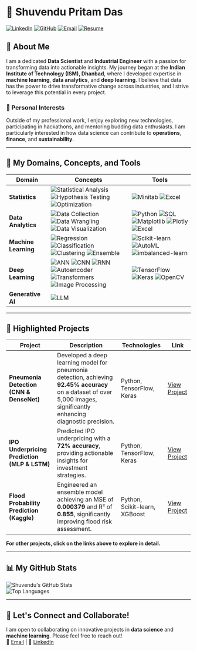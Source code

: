 # 🌟 Shuvendu Pritam Das

[![LinkedIn](https://img.shields.io/badge/LinkedIn-%230077B5.svg?style=for-the-badge&logo=linkedin&logoColor=white)](http://linkedin.com/in/shuvendupritamdas)
[![GitHub](https://img.shields.io/badge/GitHub-%2312100E.svg?style=for-the-badge&logo=github&logoColor=white)](https://github.com/SPritamDas)
[![Email](https://img.shields.io/badge/Email-D14836?style=for-the-badge&logo=gmail&logoColor=white)](mailto:23mt0389@iitism.ac)
[![Resume](https://img.shields.io/badge/Download%20Resume-%2300BFFF.svg?style=for-the-badge&logo=pdf&logoColor=white)](link_to_your_resume_here)

## 📝 About Me
I am a dedicated **Data Scientist** and **Industrial Engineer** with a passion for transforming data into actionable insights. My journey began at the **Indian Institute of Technology (ISM), Dhanbad**, where I developed expertise in **machine learning**, **data analytics**, and **deep learning**. I believe that data has the power to drive transformative change across industries, and I strive to leverage this potential in every project.

### 🌱 Personal Interests
Outside of my professional work, I enjoy exploring new technologies, participating in hackathons, and mentoring budding data enthusiasts. I am particularly interested in how data science can contribute to **operations**, **finance**, and **sustainability**.

---

## 🔧 My Domains, Concepts, and Tools

| **Domain**             | **Concepts**                                                                                                                                              | **Tools**                                                                                          |
|------------------------|----------------------------------------------------------------------------------------------------------------------------------------------------------|----------------------------------------------------------------------------------------------------|
| **Statistics**         | ![Statistical Analysis](https://img.shields.io/badge/Statistical%20Analysis-%23007BFF.svg?style=flat-square&logoColor=white) ![Hypothesis Testing](https://img.shields.io/badge/Hypothesis%20Testing-%23007BFF.svg?style=flat-square&logoColor=white) ![Optimization](https://img.shields.io/badge/Optimization-%23007BFF.svg?style=flat-square&logoColor=white)          | ![Minitab](https://img.shields.io/badge/Minitab-%2300BFFF.svg?style=flat-square&logoColor=white) ![Excel](https://img.shields.io/badge/Excel-%2300BFFF.svg?style=flat-square&logoColor=white) |
| **Data Analytics**     | ![Data Collection](https://img.shields.io/badge/Data%20Collection-%234B8B3B.svg?style=flat-square&logoColor=white) ![Data Wrangling](https://img.shields.io/badge/Data%20Wrangling-%234B8B3B.svg?style=flat-square&logoColor=white) ![Data Visualization](https://img.shields.io/badge/Data%20Visualization-%234B8B3B.svg?style=flat-square&logoColor=white)             | ![Python](https://img.shields.io/badge/Python-%233DA639.svg?style=flat-square&logoColor=white) ![SQL](https://img.shields.io/badge/SQL-%234B8B3B.svg?style=flat-square&logoColor=white) ![Matplotlib](https://img.shields.io/badge/Matplotlib-%233DA639.svg?style=flat-square&logoColor=white) ![Plotly](https://img.shields.io/badge/Plotly-%234B8B3B.svg?style=flat-square&logoColor=white) ![Excel](https://img.shields.io/badge/Excel-%234B8B3B.svg?style=flat-square&logoColor=white) |
| **Machine Learning**   | ![Regression](https://img.shields.io/badge/Regression-%23007BFF.svg?style=flat-square&logoColor=white) ![Classification](https://img.shields.io/badge/Classification-%23007BFF.svg?style=flat-square&logoColor=white) ![Clustering](https://img.shields.io/badge/Clustering-%23007BFF.svg?style=flat-square&logoColor=white) ![Ensemble](https://img.shields.io/badge/Ensemble-%23007BFF.svg?style=flat-square&logoColor=white)    | ![Scikit-learn](https://img.shields.io/badge/Scikit--learn-%23007BFF.svg?style=flat-square&logoColor=white) ![AutoML](https://img.shields.io/badge/AutoML-%23007BFF.svg?style=flat-square&logoColor=white) ![imbalanced-learn](https://img.shields.io/badge/imbalanced--learn-%23007BFF.svg?style=flat-square&logoColor=white) |
| **Deep Learning**      | ![ANN](https://img.shields.io/badge/ANN-%2300BFFF.svg?style=flat-square&logoColor=white) ![CNN](https://img.shields.io/badge/CNN-%2300BFFF.svg?style=flat-square&logoColor=white) ![RNN](https://img.shields.io/badge/RNN-%2300BFFF.svg?style=flat-square&logoColor=white) ![Autoencoder](https://img.shields.io/badge/Autoencoder-%2300BFFF.svg?style=flat-square&logoColor=white) ![Transformers](https://img.shields.io/badge/Transformers-%2300BFFF.svg?style=flat-square&logoColor=white) ![Image Processing](https://img.shields.io/badge/Image%20Processing-%2300BFFF.svg?style=flat-square&logoColor=white)          | ![TensorFlow](https://img.shields.io/badge/TensorFlow-%2300BFFF.svg?style=flat-square&logoColor=white) ![Keras](https://img.shields.io/badge/Keras-%2300BFFF.svg?style=flat-square&logoColor=white) ![OpenCV](https://img.shields.io/badge/OpenCV-%2300BFFF.svg?style=flat-square&logoColor=white)                           |
| **Generative AI**      | ![LLM](https://img.shields.io/badge/LLM-%2300BFFF.svg?style=flat-square&logoColor=white)                                                                                       |                                                                                                    |

---

## 🚀 Highlighted Projects

| **Project**                                                          | **Description**                                                                                          | **Technologies**                                     | **Link**                                                             |
|---------------------------------------------------------------------|----------------------------------------------------------------------------------------------------------|-----------------------------------------------------|----------------------------------------------------------------------|
| **Pneumonia Detection (CNN & DenseNet)**                            | Developed a deep learning model for pneumonia detection, achieving **92.45% accuracy** on a dataset of over 5,000 images, significantly enhancing diagnostic precision. | Python, TensorFlow, Keras                           | [View Project](https://github.com/SPritamDas/My-Projects/tree/main/Deep%20Learning/CNN/Pneumonia%20Detection%20from%20Chest%20X-Rays%20Leveraging%20CNN%20and%20DenseNet%20(Transfer%20Learning)) |
| **IPO Underpricing Prediction (MLP & LSTM)**                        | Predicted IPO underpricing with a **72% accuracy**, providing actionable insights for investment strategies. | Python, TensorFlow, Keras                           | [View Project](https://github.com/SPritamDas/My-Projects/tree/main/Others/IPO%20Underpricing%20Prediction%20using%20MLP%20and%20LSTM) |
| **Flood Probability Prediction (Kaggle)**                            | Engineered an ensemble model achieving an MSE of **0.000379** and R² of **0.855**, significantly improving flood risk assessment. | Python, Scikit-learn, XGBoost                       | [View Project](https://github.com/SPritamDas/My-Projects/tree/main/Kaggle%20Competitions/Fload%20Probability%20Predictions) |

**For other projects, click on the links above to explore in detail.**

---

## 📊 My GitHub Stats

![Shuvendu's GitHub Stats](https://github-readme-stats.vercel.app/api?username=SPritamDas&show_icons=true&theme=radical)  
![Top Languages](https://github-readme-stats.vercel.app/api/top-langs/?username=SPritamDas&layout=compact&theme=radical)

---

## 🤝 Let's Connect and Collaborate!

I am open to collaborating on innovative projects in **data science** and **machine learning**. Please feel free to reach out!  
📧 [Email](mailto:23mt0389@iitism.ac) | 🔗 [LinkedIn](http://linkedin.com/in/shuvendupritamdas)
